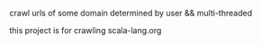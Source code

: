 crawl  urls of some domain determined by user && multi-threaded

this project is for crawling scala-lang.org

